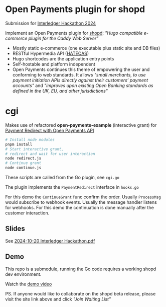# Open Payments plugin for shopd

Submission for [Interledger Hackathon 2024](https://interledger.org/summit/hackathon)

Implement an Open Payments plugin for [shopd](https://shopd.link/): *"Hugo compatible e-commerce plugin for the Caddy Web Server"*
- Mostly static e-commerce (one executable plus static site and DB files)
- RESTful Hypermedia API ([HATEOAS](https://htmx.org/))
- Hugo shortcodes are the application entry points
- Self-hostable and platform independent
- Open Payments continues this theme of empowering the user and conforming to web standards. It allows *"small merchants, to use payment initiation APIs directly against their customers’ payment accounts"* and *"improves upon existing Open Banking standards as defined in the UK, EU, and other jurisdictions"*

# cgi

Makes use of refactored **open-payments-example** (interactive grant) for [Payment Redirect with Open Payments API](https://github.com/mozey/open-payments-example)
```bash
# Install node modules
pnpm install
# Start interactive grant,
# redirect and wait for user interaction
node redirect.js
# Continue grant
node continue.js
```

These scripts are called from the Go plugin, see `cgi.go`

The plugin implements the `PaymentRedirect` interface in `hooks.go`

For this demo the `ContinueGrant` func confirm the order. Usually `ProcessMsg` would subscribe to webhook events. Usually the message handler listens for webhooks. For this demo the continuation is done manually after the customer interaction.


## Slides

See [2024-10-20 Interledger Hackathon.pdf](https://github.com/shopd/ih2024/blob/main/2024-10-20%20Interledger%20Hackathon.pdf)


## Demo

This repo is a submodule, running the Go code requires a working shopd dev environment.

Watch the [demo video](https://youtu.be/C4_YlobWVJQ)

PS. If anyone would like to collaborate on the shopd beta release, please visit the site link above and click *"Join Waiting List"*
